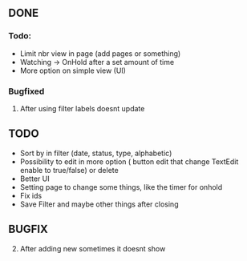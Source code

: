 ## DONE

### Todo:
- Limit nbr view in page (add pages or something)<br/>
- Watching -> OnHold after a set amount of time
- More option on simple view (UI)<br/>

### Bugfixed
1. After using filter labels doesnt update

## TODO

- Sort by in filter (date, status, type, alphabetic)<br/>
- Possibility to edit in more option ( button edit that change TextEdit enable to true/false) or delete<br/>
- Better UI<br/>
- Setting page to change some things, like the timer for onhold<br/>
- Fix ids <br/>
- Save Filter and maybe other things after closing<br/>


## BUGFIX

2. After adding new sometimes it doesnt show